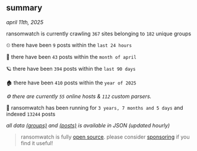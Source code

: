 
## summary
_april 11th, 2025_

ransomwatch is currently crawling `367` sites belonging to `182` unique groups

⏲ there have been `9` posts within the `last 24 hours`

🦈 there have been `43` posts within the `month of april`

🪐 there have been `394` posts within the `last 90 days`

🏚 there have been `410` posts within the `year of 2025`

_⚙️ there are currently `55` online hosts & `112` custom parsers._

🦕 ransomwatch has been running for `3 years, 7 months and 5 days` and indexed `13244` posts

_all data  [(groups)](http://https://dataleak.hopeless99.top//groups) and [(posts)](http://https://dataleak.hopeless99.top//posts) is available in JSON (updated hourly)_

> ransomwatch is fully [open source](https://github.com/joshhighet/ransomwatch#ransomwatch--). please consider [sponsoring](https://github.com/sponsors/joshhighet) if you find it useful!
